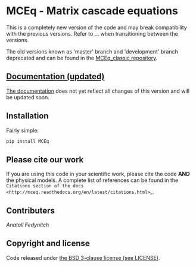 # MCEq - Matrix cascade equations


This is a completely new version of the code
and may break compatibility with the previous versions. Refer to ... when transitioning between the versions.

The old versions known as 'master' branch and 'development' branch deprecated and can be found in the [MCEq_classic repository](https://github.com/afedynitch/MCEq_classic).

## [Documentation (updated)](http://mceq.readthedocs.org/en/latest/>)

[The documentation](http://mceq.readthedocs.org/en/latest/) does not yet reflect all changes of this version and will be updated soon.

## Installation

Fairly simple:

```bash
pip install MCEq
```

## Please cite our work

If you are using this code in your scientific work, please cite the code **AND** the
physical models. A complete list of references can be found in the 
`Citations section of the docs <http://mceq.readthedocs.org/en/latest/citations.html>`_.

## Contributers

*Anatoli Fedynitch*

## Copyright and license

Code released under [the BSD 3-clause license (see LICENSE)](LICENSE).
